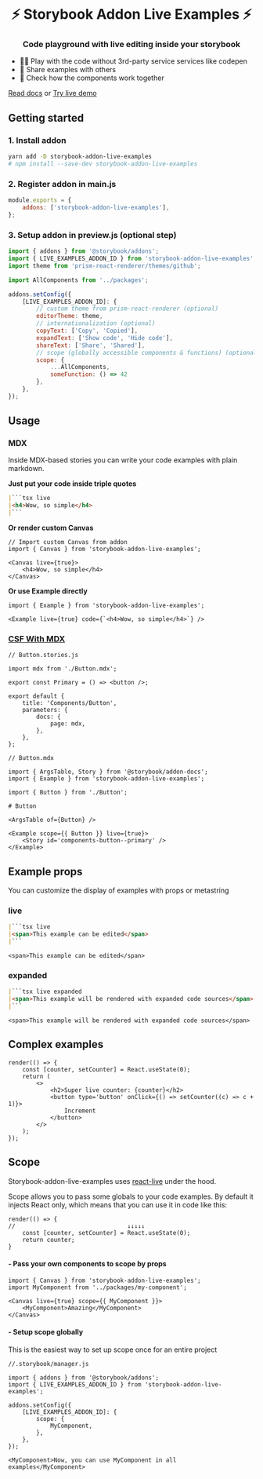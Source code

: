 <h1 style={{ textAlign: "center" }} align="center">⚡ Storybook Addon Live Examples ⚡</h1>

<h3 style={{ textAlign: "center" }} align="center"> Code playground with live editing inside your storybook</h3>

- 🧑‍💻 Play with the code without 3rd-party service services like codepen
- 👥 Share examples with others
- 🧱 Check how the components work together

[Read docs](https://reme3d2y.github.io/storybook-addon-live-examples/?path=/story/components-docs--page) or [Try live demo](https://alfa-laboratory.github.io/core-components/master/?path=/docs/%D0%BA%D0%BE%D0%BC%D0%BF%D0%BE%D0%BD%D0%B5%D0%BD%D1%82%D1%8B-%D0%BF%D0%B5%D1%81%D0%BE%D1%87%D0%BD%D0%B8%D1%86%D0%B0--page)

## Getting started



### 1. Install addon

```bash
yarn add -D storybook-addon-live-examples
# npm install --save-dev storybook-addon-live-examples
```

### 2. Register addon in main.js

```js
module.exports = {
    addons: ['storybook-addon-live-examples'],
};
```

### 3. Setup addon in preview.js (optional step)

```js
import { addons } from '@storybook/addons';
import { LIVE_EXAMPLES_ADDON_ID } from 'storybook-addon-live-examples';
import theme from 'prism-react-renderer/themes/github';

import AllComponents from '../packages';

addons.setConfig({
    [LIVE_EXAMPLES_ADDON_ID]: {
        // custom theme from prism-react-renderer (optional)
        editorTheme: theme,
        // internationalization (optional)
        copyText: ['Copy', 'Copied'],
        expandText: ['Show code', 'Hide code'],
        shareText: ['Share', 'Shared'],
        // scope (globally accessible components & functions) (optional)
        scope: {
            ...AllComponents,
            someFunction: () => 42
        },
    },
});
```

## Usage

### MDX

Inside MDX-based stories you can write your code examples with plain markdown.

**Just put your code inside triple quotes**

```markdown
|```tsx live
|<h4>Wow, so simple</h4>
|```
```

**Or render custom Canvas**

```tsx
// Import custom Canvas from addon
import { Canvas } from 'storybook-addon-live-examples';

<Canvas live={true}>
    <h4>Wow, so simple</h4>
</Canvas>
```

**Or use Example directly**

```tsx
import { Example } from 'storybook-addon-live-examples';

<Example live={true} code={`<h4>Wow, so simple</h4>`} />
```

### [CSF With MDX](https://github.com/storybookjs/storybook/blob/master/addons/docs/docs/recipes.md#csf-stories-with-arbitrary-mdx)

```tsx
// Button.stories.js

import mdx from './Button.mdx';

export const Primary = () => <button />;

export default {
    title: 'Components/Button',
    parameters: {
        docs: {
            page: mdx,
        },
    },
};
```

```tsx
// Button.mdx

import { ArgsTable, Story } from '@storybook/addon-docs';
import { Example } from 'storybook-addon-live-examples';

import { Button } from './Button';

# Button

<ArgsTable of={Button} />

<Example scope={{ Button }} live={true}>
    <Story id='components-button--primary' />
</Example>
```



## Example props

You can customize the display of examples with props or metastring

### live

```markdown
|```tsx live
|<span>This example can be edited</span>
|```
```

```tsx live
<span>This example can be edited</span>
```

### expanded

```markdown
|```tsx live expanded
|<span>This example will be rendered with expanded code sources</span>
|```
```

```tsx live expanded
<span>This example will be rendered with expanded code sources</span>
```

## Complex examples

```tsx live expanded
render(() => {
    const [counter, setCounter] = React.useState(0);
    return (
        <>
            <h2>Super live counter: {counter}</h2>
            <button type='button' onClick={() => setCounter((c) => c + 1)}>
                Increment
            </button>
        </>
    );
});
```

## Scope

Storybook-addon-live-examples uses [react-live](https://github.com/FormidableLabs/react-live) under the hood.

Scope allows you to pass some globals to your code examples.
By default it injects React only, which means that you can use it in code like this:

```tsx
render(() => {
//                                ↓↓↓↓↓
    const [counter, setCounter] = React.useState(0);
    return counter;
}
```

#### - Pass your own components to scope by props

```tsx
import { Canvas } from 'storybook-addon-live-examples';
import MyComponent from '../packages/my-component';

<Canvas live={true} scope={{ MyComponent }}>
    <MyComponent>Amazing</MyComponent>
</Canvas>
```

#### - Setup scope globally

This is the easiest way to set up scope once for an entire project

```tsx
//.storybook/manager.js

import { addons } from '@storybook/addons';
import { LIVE_EXAMPLES_ADDON_ID } from 'storybook-addon-live-examples';

addons.setConfig({
    [LIVE_EXAMPLES_ADDON_ID]: {
        scope: {
            MyComponent,
        },
    },
});
```

```tsx
<MyComponent>Now, you can use MyComponent in all examples</MyComponent>
```
